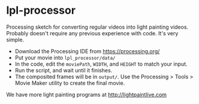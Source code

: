 lpl-processor
=============

Processing sketch for converting regular videos into light painting videos. Probably doesn't require any previous experience with code. It's very simple.

- Download the Processing IDE from https://processing.org/
- Put your movie into `lpl_processor/data/`
- In the code, edit the `moviePath`, `WIDTH`, and `HEIGHT` to match your input.
- Run the script, and wait until it finishes. 
- The composited frames will be in `output/`. Use the Processing > Tools > Movie Maker utility to create the final movie.

We have more light painting programs at http://lightpaintlive.com

